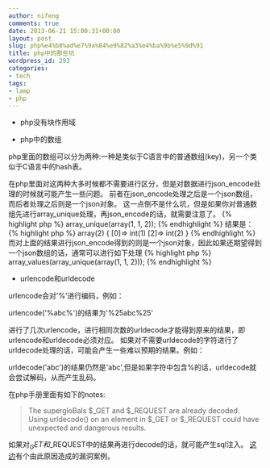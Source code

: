 ```yaml
---
author: nifeng
comments: true
date: 2013-06-21 15:00:31+00:00
layout: post
slug: php%e4%b8%ad%e7%9a%84%e9%82%a3%e4%ba%9b%e5%9d%91
title: php中的那些坑
wordpress_id: 293
categories:
- tech
tags:
- lamp
- php
---
```


* php没有块作用域

* php中的数组

php里面的数组可以分为两种:一种是类似于C语言中的普通数组(key)，另一个类似于C语言中的hash表。

在php里面对这两种大多时候都不需要进行区分，但是对数据进行json_encode处理的时候就可能产生一些问题。
前者在json_encode处理之后是一个json数组，而后者处理之后则是一个json对象。
这一点倒不是什么坑，但是如果你对普通数组先进行array_unique处理，再json_encode的话，就需要注意了。
{% highlight php %}
array_unique(array(1, 1, 2));
{% endhighlight %}
结果是：
{% highlight php %}
array(2) {
  [0]=>
  int(1)
  [2]=>
  int(2)
}
{% endhighlight %}
而对上面的结果进行json_encode得到的则是一个json对象，因此如果还期望得到一个json数组的话，通常可以进行如下处理
{% highlight php %}
array_values(array_unique(array(1, 1, 2)));
{% endhighlight %}

* urlencode和urldecode

urlencode会对'%'进行编码，例如：

urlencode('%abc%')的结果为'%25abc%25'

进行了几次urlencode，进行相同次数的urldecode才能得到原来的结果，即urlencode和urldecode必须对应。
如果对不需要urldecode的字符进行了urldecode处理的话，可能会产生一些难以预期的结果。例如：

urldecode('abc')的结果仍然是'abc',但是如果字符中包含%的话，urldecode就会尝试解码，从而产生乱码。

在php手册里面有如下的notes:
>The supergloBals $_GET and $_REQUEST are already decoded.<br/>
>Using urldecode() on an element in $_GET or $_REQUEST could have unexpected and dangerous results.

如果对$_GET和$_REQUEST中的结果再进行decode的话，就可能产生sql注入。
[这边](http://demon.tw/programming/php-urldecode-sql-injection.html)有个由此原因造成的漏洞案例。 


